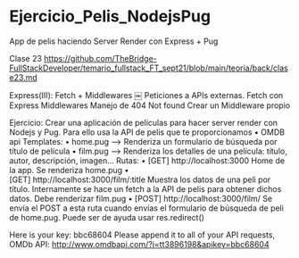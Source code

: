 # Ejercicio_Pelis_NodejsPug
App de pelis haciendo Server Render con Express + Pug


Clase 23 
https://github.com/TheBridge-FullStackDeveloper/temario_fullstack_FT_sept21/blob/main/teoria/back/clase23.md

Express(III): Fetch + Middlewares
￼
Peticiones a APIs externas. 
Fetch con Express
Middlewares
Manejo de 404 Not found 
Crear un Middleware propio

Ejercicio:
Crear una aplicación de películas para hacer server render con Nodejs y Pug. Para ello usa la API de pelis que te proporcionamos
	•	OMDB api Templates:
	•	home.pug --> Renderiza un formulario de búsqueda por título de película
	•	film.pug --> Renderiza los detalles de una película: título, autor, descripción, imagen...
Rutas:
	•	[GET] http://localhost:3000 Home de la app. Se renderiza home.pug
	•	[GET] http://localhost:3000/film/:title Muestra los datos de una peli por título. Internamente se hace un fetch a la API de pelis para obtener dichos datos. Debe renderizar film.pug
	•	[POST] http://localhost:3000/film/ Se envía el POST a esta ruta cuando envías el formulario de búsqueda de peli de home.pug. Puede ser de ayuda usar res.redirect()


Here is your key: bbc68604
Please append it to all of your API requests,
OMDb API: http://www.omdbapi.com/?i=tt3896198&apikey=bbc68604